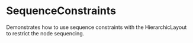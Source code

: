 # SequenceConstraints

Demonstrates how to use sequence constraints with the HierarchicLayout to
      restrict the node sequencing.
